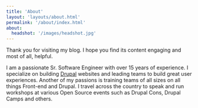 ```yaml
---
title: 'About'
layout: 'layouts/about.html'
permalink: '/about/index.html'
about:
  headshot: '/images/headshot.jpg'
---
```


Thank you for visiting my blog.  I hope you find its content engaging and most of all, helpful.

I am a passionate Sr. Software Engineer with over 15 years of experience.  I specialize on building [Drupal](https://drupal.org) websites and leading teams to build great user experiences. Another of my passions is training teams of all sizes on all things Front-end and Drupal.  I travel across the country to speak and run workshops at various Open Source events such as Drupal Cons, Drupal Camps and others.
